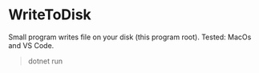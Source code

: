 # WriteToDisk

Small program writes file on your disk (this program root). 
Tested: MacOs and VS Code.

> dotnet run